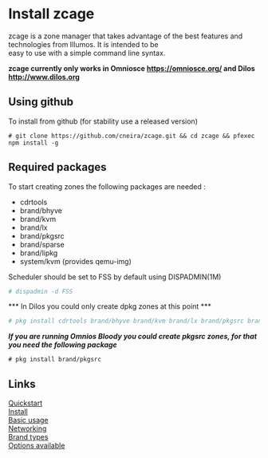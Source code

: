 
# Install zcage

zcage is a zone manager that takes advantage of the best features
and technologies from Illumos. It is intended to be  
easy to use with a simple command line syntax.   
  
  
**zcage currently only works in Omniosce https://omniosce.org/ and Dilos http://www.dilos.org** 

## Using github
  
To install from github (for stability use a released version)  

```
# git clone https://github.com/cneira/zcage.git && cd zcage && pfexec npm install -g 
```
## Required packages
 
To start creating zones the following packages are needed :
   
* cdrtools 
* brand/bhyve
* brand/kvm
* brand/lx
* brand/pkgsrc
* brand/sparse
* brand/lipkg
* system/kvm (provides qemu-img)

Scheduler should be set to FSS by default using DISPADMIN(1M)   
```bash
# dispadmin -d FSS
```



*** In Dilos you could only create dpkg zones at this point ***

```bash
# pkg install cdrtools brand/bhyve brand/kvm brand/lx brand/pkgsrc brand/sparse brand/lipkg system/kvm jq
```


***If you are running Omnios Bloody you could create pkgsrc zones, for that you 
need the following package***
   
```
# pkg install brand/pkgsrc 
```
  
 ## Links

   [Quickstart](https://github.com/cneira/zcage/blob/master/docs/quickstart.md)  
   [Install](https://github.com/cneira/zcage/blob/master/docs/install.md)  
   [Basic usage](https://github.com/cneira/zcage/blob/master/docs/basic-use.md)  
   [Networking](https://github.com/cneira/zcage/blob/master/docs/networking.md)  
   [Brand types](https://github.com/cneira/zcage/blob/master/docs/brand-types.md)  
   [Options available](https://github.com/cneira/zcage/blob/master/docs/Options.md)    
